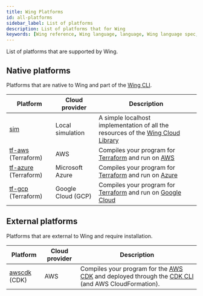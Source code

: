 ```yaml
---
title: Wing Platforms
id: all-platforms
sidebar_label: List of platforms
description: List of platforms that for Wing
keywords: [Wing reference, Wing language, language, Wing language spec, Wing programming language, cli, terraform, tf-gcp, gcp, google cloud platform, platform]
---
```


List of platforms that are supported by Wing.

## Native platforms

Platforms that are native to Wing and part of the [Wing CLI](/docs/tools/cli).

| Platform    | Cloud provider | Description 
| -------- | ------- | ------- 
| [sim](/docs/platforms/sim)  | Local simulation    | A simple localhost implementation of all the resources of the [Wing Cloud Library](/docs/category/cloud) | 
| [tf-aws](/docs/platforms/tf-aws) (Terraform)  | AWS    | Compiles your program for [Terraform](https://www.terraform.io/) and run on [AWS](https://aws.amazon.com/) | 
| [tf-azure](/docs/platforms/tf-azure) (Terraform)  | Microsoft Azure    | Compiles your program for [Terraform](https://www.terraform.io/) and run on [Azure](https://azure.microsoft.com/) | 
| [tf-gcp](/docs/platforms/tf-azure) (Terraform)  | Google Cloud (GCP)    | Compiles your program for [Terraform](https://www.terraform.io/) and run on [Google Cloud](https://cloud.google.com/) | 

## External platforms

Platforms that are external to Wing and require installation.

| Platform    | Cloud provider | Description 
| -------- | ------- | ------- 
| [awscdk](/docs/platforms/awscdk) (CDK)  | AWS    | Compiles your program for the [AWS CDK](https://aws.amazon.com/cdk/) and deployed through the [CDK CLI](https://docs.aws.amazon.com/cdk/v2/guide/cli.html) (and AWS CloudFormation).|